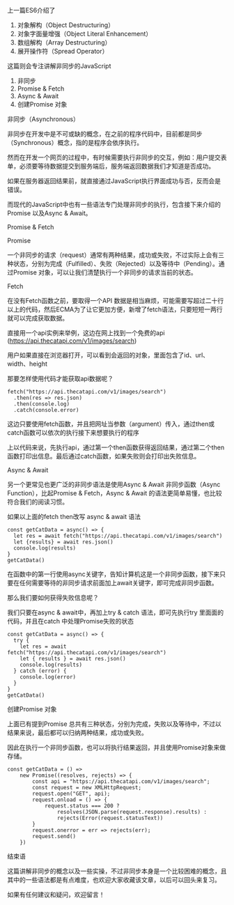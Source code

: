 上一篇ES6介绍了
1. 对象解构（Object Destructuring）
2. 对象字面量增强（Object Literal Enhancement）
3. 数组解构（Array Destructuring）
4. 展开操作符（Spread Operator）

这篇则会专注讲解非同步的JavaScript

1. 非同步
2. Promise & Fetch
3. Async & Await
4. 创建Promise 对象

非同步（Asynchronous）

非同步在开发中是不可或缺的概念，在之前的程序代码中，目前都是同步（Synchronous）概念，指的是程序会依序执行。

然而在开发一个网页的过程中，有时候需要执行非同步的交互，例如：用户提交表单，必须要等待数据提交到服务端后，服务端返回数据我们才知道是否成功。

如果在服务器返回结果前，就直接通过JavaScript执行界面成功与否，反而会是错误。

而现代的JavaScript中也有一些语法专门处理非同步的执行，包含接下来介绍的Promise 以及Async & Await。

Promise & Fetch

Promise

一个非同步的请求（request）通常有两种结果，成功或失败，不过实际上会有三种状态，分别为完成（Fulfilled）、失败（Rejected）以及等待中（Pending）。通过Promise 对象，可以让我们清楚执行一个非同步的请求当前的状态。

Fetch

在没有Fetch函数之前，要取得一个API 数据是相当麻烦，可能需要写超过二十行以上的代码，然后ECMA为了让它更加方便，新增了fetch语法，只要短短一两行就可以完成获取数据。

直接用一个api实例来举例，这边在网上找到一个免费的api (https://api.thecatapi.com/v1/images/search)

用户如果直接在浏览器打开，可以看到会返回的对象，里面包含了id、url、width、height

那要怎样使用代码才能获取api数据呢？

```
fetch("https://api.thecatapi.com/v1/images/search")
  .then(res => res.json)
  .then(console.log)
  .catch(console.error)
```

这边只要使用fetch函数，并且把网址当参数（argument）传入，通过then或catch函数可以依次的执行接下来想要执行的程序

上以代码来说，先执行api，通过第一个then函数获得返回结果，通过第二个then函数打印出信息。最后通过catch函数，如果失败则会打印出失败信息。

Async & Await

另一个更常见也更广泛的非同步语法是使用Async & Await 非同步函数（Async Function），比起Promise & Fetch，Async & Await 的语法更简单易懂，也比较符合我们的阅读习惯。

如果以上面的fetch then改写 async & await 语法

```
const getCatData = async() => {
  let res = await fetch("https://api.thecatapi.com/v1/images/search")
  let {results} = await res.json()
  console.log(results)
}
getCatData()
```

在函数中的第一行使用async关键字，告知计算机这是一个非同步函数，接下来只要在任何需要等待的非同步请求前面加上await关键字，即可完成非同步函数。

那么我们要如何获得失败信息呢？

我们只要在async & await中，再加上try & catch 语法，即可先执行try 里面面的代码，并且在catch 中处理Promise失败的状态

```
const getCatData = async() => {
  try {
    let res = await fetch("https://api.thecatapi.com/v1/images/search")
    let { results } = await res.json()
    console.log(results)
  } catch (error) {
    console.log(error)
  }
}
getCatData()
```

创建Promise 对象

上面已有提到Promise 总共有三种状态，分别为完成，失败以及等待中，不过以结果来说，最后都可以归纳两种结果，成功或失败。

因此在执行一个非同步函数，也可以将执行结果返回，并且使用Promise对象来做存储。

```
const getCatData = () =>
    new Promise((resolves, rejects) => {
        const api = "https://api.thecatapi.com/v1/images/search";
        const request = new XMLHttpRequest;
        request.open("GET", api);
        request.onload = () => {
            request.status === 200 ?
                resolves(JSON.parse(request.response).results) :
                rejects(Error(request.statusText))
        }
        request.onerror = err => rejects(err);
        request.send()
    })
```

结束语

这篇讲解非同步的概念以及一些实操，不过非同步本身是一个比较困难的概念，且其中的一些语法都是有点难度，也欢迎大家收藏该文章，以后可以回头来复习。

如果有任何建议和疑问，欢迎留言！